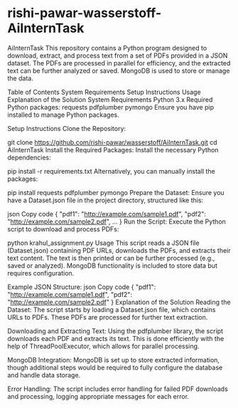 # rishi-pawar-wasserstoff-AiInternTask

AiInternTask
This repository contains a Python program designed to download, extract, and process text from a set of PDFs provided in a JSON dataset. The PDFs are processed in parallel for efficiency, and the extracted text can be further analyzed or saved. MongoDB is used to store or manage the data.

Table of Contents
System Requirements
Setup Instructions
Usage
Explanation of the Solution
System Requirements
Python 3.x
Required Python packages:
requests
pdfplumber
pymongo
Ensure you have pip installed to manage Python packages.

Setup Instructions
Clone the Repository:


git clone https://github.com/rishi-pawar/wasserstoff/AiInternTask.git
cd AiInternTask
Install the Required Packages: Install the necessary Python dependencies:


pip install -r requirements.txt
Alternatively, you can manually install the packages:


pip install requests pdfplumber pymongo
Prepare the Dataset: Ensure you have a Dataset.json file in the project directory, structured like this:

json
Copy code
{
  "pdf1": "http://example.com/sample1.pdf",
  "pdf2": "http://example.com/sample2.pdf",
  ...
}
Run the Script: Execute the Python script to download and process PDFs:


python krahul_assignment.py
Usage
This script reads a JSON file (Dataset.json) containing PDF URLs, downloads the PDFs, and extracts their text content. The text is then printed or can be further processed (e.g., saved or analyzed). MongoDB functionality is included to store data but requires configuration.

Example JSON Structure:
json
Copy code
{
  "pdf1": "http://example.com/sample1.pdf",
  "pdf2": "http://example.com/sample2.pdf"
}
Explanation of the Solution
Reading the Dataset: The script starts by loading a Dataset.json file, which contains URLs to PDFs. These PDFs are processed for further text extraction.

Downloading and Extracting Text: Using the pdfplumber library, the script downloads each PDF and extracts its text. This is done efficiently with the help of ThreadPoolExecutor, which allows for parallel processing.

MongoDB Integration: MongoDB is set up to store extracted information, though additional steps would be required to fully configure the database and handle data storage.

Error Handling: The script includes error handling for failed PDF downloads and processing, logging appropriate messages for each error.
